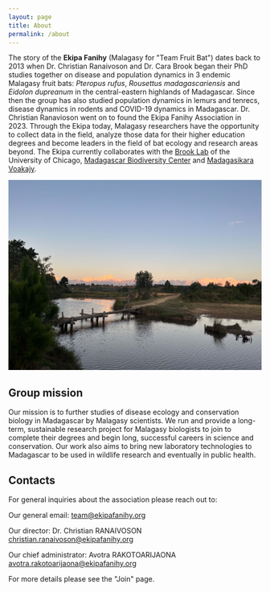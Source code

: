 ```yaml
---
layout: page
title: About
permalink: /about
---
```



The story of the **Ekipa Fanihy** (Malagasy for "Team Fruit Bat") dates back  to 2013 when Dr. Christian Ranaivoson and Dr. Cara Brook began their PhD studies together on disease and population dynamics in 3 endemic Malagasy fruit bats: *Pteropus rufus*, *Rousettus madagascariensis* and *Eidolon dupreanum* in the central-eastern highlands of Madagascar. Since then the group has also studied population dynamics in lemurs and tenrecs, disease dynamics in rodents and COVID-19 dynamics in Madagascar. Dr. Christian Ranavioson went on to found the Ekipa Fanihy Association in 2023. Through the Ekipa today, Malagasy researchers have the opportunity to collect data in the field, analyze those data for their higher education degrees and become leaders in the field of bat ecology and research areas beyond. The Ekipa currently collaborates with the [Brook Lab](https://brooklab.org/) of the University of Chicago, [Madagascar Biodiversity Center](https://www.madagascarbio.org/) and [Madagasikara Voakajy](https://www.madagasikara-voakajy.org/). 

<img src="/assets/river_Morarano.jpeg" alt="river" class="float-end col-md-5" />

<h2>Group mission</h2>

Our mission is to further studies of disease ecology and conservation biology in Madagascar by Malagasy scientists. We run and provide a long-term, sustainable research project for Malagasy biologists to join to complete their degrees and begin long, successful careers in science and conservation. Our work also aims to bring new laboratory technologies to Madagascar to be used in wildlife research and eventually in public health. 

<h2>Contacts</h2>

For general inquiries about the association please reach out to:

Our general email: <team@ekipafanihy.org>

Our director: Dr. Christian RANAIVOSON <christian.ranaivoson@ekipafanihy.org>

Our chief administrator: Avotra RAKOTOARIJAONA <avotra.rakotoarijaona@ekipafanihy.org>

For more details please see the "Join" page.
